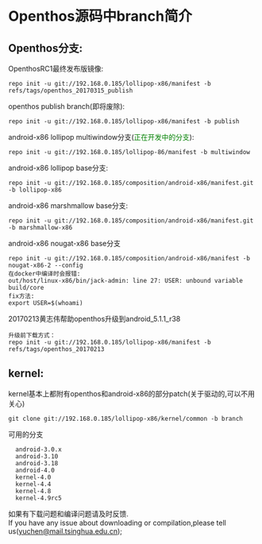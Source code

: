 # Openthos源码中branch简介
## Openthos分支:
OpenthosRC1最终发布版镜像:
```
repo init -u git://192.168.0.185/lollipop-x86/manifest -b refs/tags/openthos_20170315_publish
```
openthos publish branch(即将废除):
```
repo init -u git://192.168.0.185/lollipop-x86/manifest -b publish
```
android-x86 lollipop multiwindow分支(<font color=green>正在开发中的分支</font>):  
```
repo init -u git://192.168.0.185/lollipop-86/manifest -b multiwindow
```
android-x86 lollipop base分支:
```
repo init -u git://192.168.0.185/composition/android-x86/manifest.git -b lollipop-x86
```
android-x86 marshmallow base分支:
```
repo init -u git://192.168.0.185/composition/android-x86/manifest.git -b marshmallow-x86
```
android-x86 nougat-x86 base分支
```
repo init -u git://192.168.0.185/composition/android-x86/manifest -b nougat-x86-2 --config
在docker中编译时会报错:
out/host/linux-x86/bin/jack-admin: line 27: USER: unbound variable build/core
fix方法:
export USER=$(whoami)
```
20170213黄志伟帮助openthos升级到android_5.1.1_r38
```
升级前下载方式：
repo init -u git://192.168.0.185/lollipop-x86/manifest -b refs/tags/openthos_20170213
```
## kernel:
kernel基本上都附有openthos和android-x86的部分patch(关于驱动的,可以不用关心)
```
git clone git://192.168.0.185/lollipop-x86/kernel/common -b branch
```
可用的分支
```
  android-3.0.x
  android-3.10
  android-3.18
  android-4.0
  kernel-4.0
  kernel-4.4
  kernel-4.8
  kernel-4.9rc5
```
如果有下载问题和编译问题请及时反馈.  
If you have any issue about downloading or compilation,please tell us(yuchen@mail.tsinghua.edu.cn);
